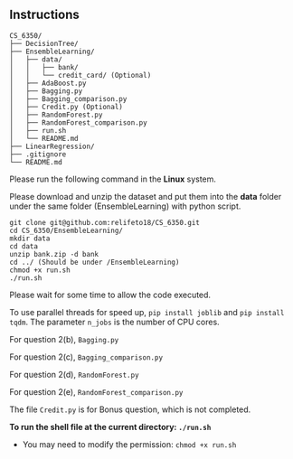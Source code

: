 ## Instructions
```
CS_6350/
├── DecisionTree/
├── EnsembleLearning/
│   ├── data/
│   │   ├── bank/
│   │   └── credit_card/ (Optional)
│   ├── AdaBoost.py
│   ├── Bagging.py
│   ├── Bagging_comparison.py
│   ├── Credit.py (Optional)
│   ├── RandomForest.py
│   ├── RandomForest_comparison.py
│   ├── run.sh
│   └── README.md
├── LinearRegression/
├── .gitignore
└── README.md
```
Please run the following command in the **Linux** system.

Please download and unzip the dataset and put them into the **data** folder under the same folder (EnsembleLearning) with python script. 

```
git clone git@github.com:relifeto18/CS_6350.git
cd CS_6350/EnsembleLearning/
mkdir data
cd data
unzip bank.zip -d bank
cd ../ (Should be under /EnsembleLearning)
chmod +x run.sh
./run.sh
```

Please wait for some time to allow the code executed. 

To use parallel threads for speed up, `pip install joblib` and `pip install tqdm`. The parameter `n_jobs` is the number of CPU cores. 

For question 2(b), `Bagging.py`

For question 2(c), `Bagging_comparison.py`

For question 2(d), `RandomForest.py`

For question 2(e), `RandomForest_comparison.py`

The file `Credit.py` is for Bonus question, which is not completed.

**To run the shell file at the current directory: `./run.sh`**
- You may need to modify the permission: `chmod +x run.sh`